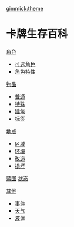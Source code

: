 
[gimmick:theme](flatly)
# 卡牌生存百科

[角色]()

-   [可选角色](character_preset.md)
-   [角色特性](pk.md)

[物品]()

-   [普通](object.md)
-   [特殊](unportable.md)
-   [建筑](building.md)
-   [标签](tag.md)

[地点]()

-   [区域](area.md)
-   [环境](env.md)
-   [改造](imp.md)
-   [损坏](damage.md)


[蓝图](blueprint.md)
[状态](stat.md)   

[其他]()

-   [事件](event.md)
-   [天气](weather.md)
-   [液体](liquid.md)

        